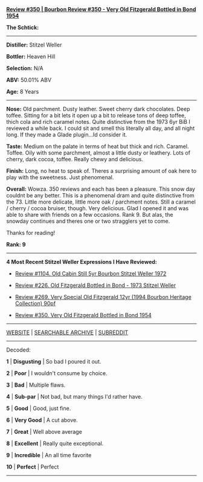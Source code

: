 
[**Review #350 | Bourbon Review #350 - Very Old Fitzgerald Bottled in Bond 1954**]( https://t8ke.review/review-350-very-old-fitzgerald-1954/)

**The Schtick:** 

-----

**Distiller:** Stitzel Weller

**Bottler:** Heaven Hill

**Selection:** N/A

**ABV:** 50.01% ABV

**Age:** 8 Years 

-----

**Nose:**  Old parchment. Dusty leather. Sweet cherry dark chocolates. Deep toffee. Sitting for a bit lets it open up a bit to release tons of deep toffee, thich cola and rich caramel notes. Quite distinctive from the 1973 6yr BiB I reviewed a while back. I could sit and smell this literally all day, and all night long. If they made a Glade plugin...Id consider it.

**Taste:** Medium on the palate in terms of heat but thick and rich. Caramel. Toffee. Oily with some parchment, almost a little dusty or leathery. Lots of cherry, dark cocoa, toffee. Really chewy and delicious.

**Finish:** Long, no heat to speak of. Theres a surprising amount of oak here to play with the sweetness. Just phenomenal.

**Overall:** Wowza. 350 reviews and each has been a pleasure. This snow day couldnt be any better. This is a phenomenal dram and quite distinctive from the 73. Little more delicate, little more oak / parchment notes. Still a caramel / cherry / cocoa bruiser, though. Very delicious. Glad I opened it and was able to share with friends on a few occasions. Rank 9. But alas, the snowday continues and theres one or two stragglers yet to come.

Thanks for reading!

**Rank: 9**

----- 

**4 Most Recent Stitzel Weller Expressions I Have Reviewed:** 

- [Review #1104. Old Cabin Still 5yr Bourbon Stitzel Weller 1972]( https://t8ke.review/review-1104-old-cabin-still-5yr-bourbon-stitzel-weller-1972/) 

- [Review #226. Old Fitzgerald Bottled in Bond - 1973 Stitzel Weller]( https://t8ke.review/review-226-old-fitzgerald-6yr-bottled-in-bond-1973-dsp-ky-16/) 

- [Review #269. Very Special Old Fitzgerald 12yr (1994 Bourbon Heritage Collection) 90pf]( https://t8ke.review/review-269-very-special-old-fitzgerald-1994/) 

- [Review #350. Very Old Fitzgerald Bottled in Bond 1954]( https://t8ke.review/review-350-very-old-fitzgerald-1954/) 

-----

[WEBSITE](https://t8ke.review) | [SEARCHABLE ARCHIVE](https://t8ke.review/review-archive/) | [SUBREDDIT](https://reddit.com/r/t8kereviews)

-----

Decoded:

**1** | **Disgusting** | So bad I poured it out.

**2** | **Poor** | I wouldn't consume by choice.

**3** | **Bad** | Multiple flaws.

**4** | **Sub-par** | Not bad, but many things I'd rather have.

**5** | **Good** | Good, just fine.

**6** | **Very Good** | A cut above.

**7** | **Great** | Well above average

**8** | **Excellent** | Really quite exceptional.

**9** | **Incredible** | An all time favorite

**10** | **Perfect** | Perfect

----


